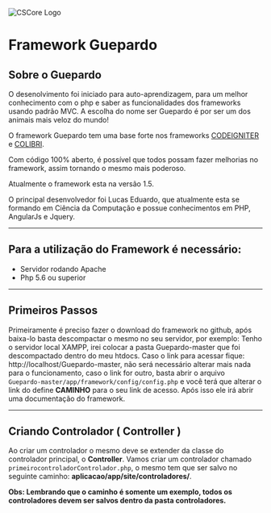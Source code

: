 ![CSCore Logo](https://images3.alphacoders.com/276/276219.jpg)

# Framework Guepardo #

## Sobre o Guepardo

O desenolvimento foi iniciado para auto-aprendizagem, para um melhor conhecimento com o php e saber as funcionalidades dos frameworks usando padrão MVC.
A escolha do nome ser Guepardo é por ser um dos animais mais veloz do mundo!

O framework Guepardo tem uma base forte nos frameworks [CODEIGNITER] e [COLIBRI].

Com código 100% aberto, é possível que todos possam fazer melhorias no framework, assim tornando o mesmo mais poderoso.

Atualmente o framework esta na versão 1.5.

O principal desenvolvedor foi Lucas Eduardo, que atualmente esta se formando em Ciência da Computação e possue conhecimentos em PHP, AngularJs e Jquery.

---

## Para a utilização do Framework é necessário:

- Servidor rodando Apache
- Php 5.6 ou superior
---
## Primeiros Passos

Primeiramente é preciso fazer o download do framework no github, após baixa-lo basta descompactar o mesmo no seu servidor, por exemplo:
Tenho o servidor local XAMPP, irei colocar a pasta Guepardo-master que foi descompactado dentro do meu htdocs.
Caso o link para acessar fique: http://localhost/Guepardo-master, não será necessário alterar mais nada para o funcionamento, caso o link for outro, basta abrir o arquivo ``` Guepardo-master/app/framework/config/config.php``` e você terá que alterar o link do define **CAMINHO** para o seu link de acesso.
Após isso ele irá abrir uma documentação do framework.

---

## Criando Controlador ( Controller )

Ao criar um controlador o mesmo deve se extender da classe do controlador principal, o **Controller**.
Vamos criar um controlador chamado ``` primeirocontroladorControlador.php ```, o mesmo tem que ser salvo no seguinte caminho: **aplicacao/app/site/controladores/**.

**Obs: Lembrando que o caminho é somente um exemplo, todos os controladores devem ser salvos dentro da pasta controladores.**

[CODEIGNITER]: <https://codeigniter.com/>
[COLIBRI]: <http://grupoorgany.com.br/>

